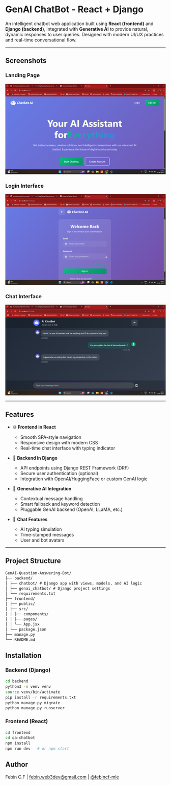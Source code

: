 # GenAI ChatBot - React + Django

An intelligent chatbot web application built using **React (frontend)** and **Django (backend)**, integrated with **Generative AI** to provide natural, dynamic responses to user queries. Designed with modern UI/UX practices and real-time conversational flow.

---

## Screenshots

### Landing Page
![Landing Page](assets/landing.png)

### Login Interface
![Login Page](assets/login.png)

### Chat Interface
![Chat Page](assets/chat.png)

---
## Features

- 🌐 **Frontend in React**
  - Smooth SPA-style navigation
  - Responsive design with modern CSS
  - Real-time chat interface with typing indicator

- 🧠 **Backend in Django**
  - API endpoints using Django REST Framework (DRF)
  - Secure user authentication (optional)
  - Integration with OpenAI/HuggingFace or custom GenAI logic

- 🤖 **Generative AI Integration**
  - Contextual message handling
  - Smart fallback and keyword detection
  - Pluggable GenAI backend (OpenAI, LLaMA, etc.)

- 💬 **Chat Features**
  - AI typing simulation
  - Time-stamped messages
  - User and bot avatars

---
## Project Structure

```
GenAI-Question-Answering-Bot/
├── backend/
│ ├── chatbot/ # Django app with views, models, and AI logic
│ ├── genai_chatbot/ # Django project settings
│ └── requirements.txt
├── frontend/
│ ├── public/
│ ├── src/
│ │ ├── components/
│ │ ├── pages/
│ │ └── App.jsx
│ └── package.json
├── manage.py
└── README.md
```
## Installation

### Backend (Django)

```bash
cd backend
python3 -m venv venv
source venv/bin/activate
pip install -r requirements.txt
python manage.py migrate
python manage.py runserver
```

### Frontend (React)

```bash
cd frontend 
cd qa-chatbot
npm install
npm run dev   # or npm start
```


## Author
Febin C.F | febin.web3dev@gmail.com | [@febincf-mle](https://www.github.com/febincf-mle)
